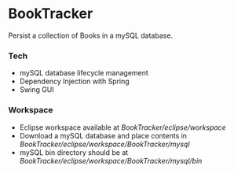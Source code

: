 # BookTracker

Persist a collection of Books in a mySQL database.

### Tech

 - mySQL database lifecycle management
 - Dependency Injection with Spring
 - Swing GUI

### Workspace
 - Eclipse workspace available at *BookTracker/eclipse/workspace*
 - Download a mySQL database and place contents in *BookTracker/eclipse/workspace/BookTracker/mysql*
 - mySQL bin directory should be at *BookTracker/eclipse/workspace/BookTracker/mysql/bin*
